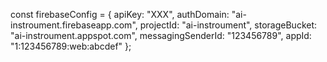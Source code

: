 const firebaseConfig = {
  apiKey: "XXX",
  authDomain: "ai-instroument.firebaseapp.com",
  projectId: "ai-instroument",
  storageBucket: "ai-instroument.appspot.com",
  messagingSenderId: "123456789",
  appId: "1:123456789:web:abcdef"
};

